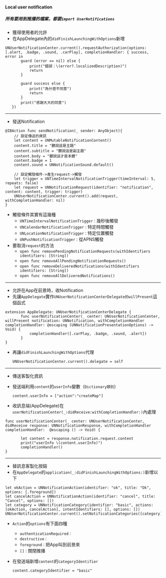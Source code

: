 #### Local user notification
##### 所有要用到推播的檔案，都要`import UserNotifications`
* 獲得使用者的允許
 * 在AppDelegate內的`didFinishLaunchingWithOptions`新增
 ```
 UNUserNotificationCenter.current().requestAuthorization(options: [.alert, .badge, .sound, .carPlay], completionHandler: { success, error in
        guard (error == nil) else {
            print("錯誤：\(error?.localizedDescription)")
            return 
        }
            
        guard success else {
            print("為什麼不同意")
            return
        }
        print("感謝大大的同意")
    })
 ```
--------------
* 發送Notification
    
 ```
 @IBAction func sendNotification(_ sender: AnyObject){
     // 設定傳送的資訊
     let content = UNMutableNotificationContent()
     content.title = "聽說這是主題"
     content.subtitle = "聽說這是副主題"
     content.body = "聽說這才是本體"
     content.badge = 1
     content.sound = UNNotificationSound.default()
     
     // 設定觸發條件->產生request->觸發
     let trigger = UNTimeIntervalNotificationTrigger(timeInterval: 5, repeats: false)
     let request = UNNotificationRequest(identifier: "notification", content: content, trigger: trigger)
     UNUserNotificationCenter.current().add(request, withCompletionHandler: nil)
 }
 ```
 * 觸發條件其實有這幾種
   * `UNTimeIntervalNotificationTrigger：`幾秒後觸發
   * `UNCalendarNotificationTrigger：`特定時間觸發
   * `UNLocationNotificationTrigger：`特定位置觸發
   * `UNPushNotificationTrigger：`從APNS觸發
 * 要取消`request`的方法
   * `open func removePendingNotificationRequests(withIdentifiers identifiers: [String])`
   * `open func removeAllPendingNotificationRequests()`
   * `open func removeDeliveredNotifications(withIdentifiers identifiers: [String])`
   * `open func removeAllDeliveredNotifications()`
--------------
* 允許在App在前景時，收Notification
 * 先讓`AppDelegate`實作`UNUserNotificationCenterDelegate的willPresent`這個函式
 ```
 extension AppDelegate: UNUserNotificationCenterDelegate {
        func userNotificationCenter(_ center: UNUserNotificationCenter, willPresent notification: UNNotification, withCompletionHandler completionHandler: @escaping (UNNotificationPresentationOptions) -> Void) {
            completionHandler([.carPlay, .badge, .sound, .alert])
        }
 }
 ```
 * 再讓`didFinishLaunchingWithOptions`代理
 
   `UNUserNotificationCenter.current().delegate = self`
--------------
* 傳送客製化資訊
 * 發送端利用`content`的`userInfo`變數（`Dictionary類別`）
 
   `content.userInfo = ["action":"createMap"]` 
   
 * 收訊息端(AppDelegate)在`userNotificationCenter(_:didReceive:withCompletionHandler:)`內處理
 ```
 func userNotificationCenter(_ center: UNUserNotificationCenter, didReceive response: UNNotificationResponse, withCompletionHandler completionHandler:  @escaping () -> Void) {
        
        let content = response.notification.request.content
        print("userInfo \(content.userInfo)")
        completionHandler()
 }
 ```
--------------
* 替訊息客製化按鈕
 * 在`AppDelegate`的`application(_:didFinishLaunchingWithOptions:)`新增以下
 ```
 let okAction = UNNotificationAction(identifier: "ok", title: "Ok", options: [.foreground])
let cancelAction = UNNotificationAction(identifier: "cancel", title: "Cancel", options: [])
let category = UNNotificationCategory(identifier: "basic", actions: [okAction, cancelAction], intentIdentifiers: [], options: [])
UNUserNotificationCenter.current().setNotificationCategories([category])
 ```
 * `Action`的`options`有下面四種
   * `authenticationRequired：`
   * `destructive：`   
   * `foreground：`把App叫到前景來
   * `[]：`關閉推播
 * 在發送端新增`content`的`categoryIdentifier`
 
   `content.categoryIdentifier = "basic"`